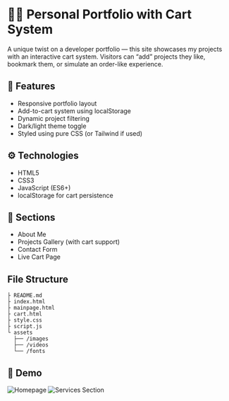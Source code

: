 # 🧑‍💻 Personal Portfolio with Cart System

A unique twist on a developer portfolio — this site showcases my projects with an interactive cart system. Visitors can “add” projects they like, bookmark them, or simulate an order-like experience.

## 🎯 Features
- Responsive portfolio layout
- Add-to-cart system using localStorage
- Dynamic project filtering
- Dark/light theme toggle
- Styled using pure CSS (or Tailwind if used)

## ⚙️ Technologies
- HTML5
- CSS3
- JavaScript (ES6+)
- localStorage for cart persistence

## 💼 Sections
- About Me
- Projects Gallery (with cart support)
- Contact Form
- Live Cart Page

## File Structure
```
├ README.md
├ index.html
├ mainpage.html
├ cart.html
├ style.css
├ script.js
└ assets
  ├── /images
  ├── /videos
  └── /fonts
```

## 📸 Demo
![Homepage](https://github.com/user-attachments/assets/df8feddb-7d64-41dc-a1be-d55584762a26)
![Services Section](https://github.com/user-attachments/assets/211618f5-785d-41c9-aee7-7bb0097215ae)
